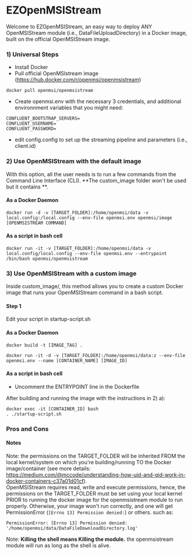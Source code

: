 # EZOpenMSIStream

Welcome to EZOpenMSIStream, an easy way to deploy ANY OpenMSIStream module (i.e., DataFileUploadDirectory) in a Docker image, built on the official OpenMSIStream image. <br>

### 1) Universal Steps

- Install Docker
- Pull official OpenMSIstream image (https://hub.docker.com/r/openmsi/openmsistream)

```
docker pull openmsi/openmsistream
```
- Create openmsi.env with the necessary 3 credentials, and additional environnment variables that you might need:

```
CONFLUENT_BOOTSTRAP_SERVERS=
CONFLUENT_USERNAME=
CONFLUENT_PASSWORD=
```

- edit config.config to set up the streaming pipeline and parameters (i.e., client.id)


### 2) Use OpenMSIStream with the default image

With this option, all the user needs is to run a few commands from the Command Line Interface (CLI). **The custom_image folder won't be used but it contains **.

#### As a Docker Daemon

```
docker run -d -v [TARGET_FOLDER]:/home/openmsi/data -v local.config:/local.config --env-file openmsi.env openmsi/image [OPENMSISTREAM COMMAND]
```

#### As a script in bash cell

```
docker run -it -v [TARGET_FOLDER]:/home/openmsi/data -v local.config/local.config --env-file openmsi.env --entrypoint /bin/bash openmsi/openmsistream
```

### 3) Use OpenMSIStream with a custom image

Inside custom_image/, this method allows you to create a custom Docker image that runs your OpenMSIStream command in a bash script.

#### Step 1

Edit your script in startup-script.sh 

#### As a Docker Daemon

```
docker build -t [IMAGE_TAG] .

docker run -it -d -v [TARGET_FOLDER]:/home/openmsi/data:z --env-file openmsi.env --name [CONTAINER_NAME] [IMAGE_ID]
```

#### As a script in bash cell

- Uncomment the ENTRYPOINT line in the Dockerfile <br>

After building and running the image with the instructions in 2) a): <br>

```
docker exec -it [CONTAINER_ID] bash
. ./startup-script.sh
```

### Pros and Cons

#### Notes

Note: the permissions on the TARGET_FOLDER will be inherited FROM the local kernel/system on which you're building/running TO the Docker image/container (see more details: https://medium.com/@mccode/understanding-how-uid-and-gid-work-in-docker-containers-c37a01d01cf). <br>
OpenMSIStream requires read, write and execute permissions, hence, the permissions on the TARGET_FOLDER must be set using your local kernel PRIOR to running the docker image for the openmsistream module to run properly. Otherwise, your image won't run correctly, and one will get PermissionError  (```[Errno 13] Permission denied:```) or others. such as:

```
PermissionError: [Errno 13] Permission denied: '/home/openmsi/data/DataFileDownloadDirectory.log'
```

Note: **Killing the shell means Killing the module.** the openmsistream module will run as long as the shell is alive. 